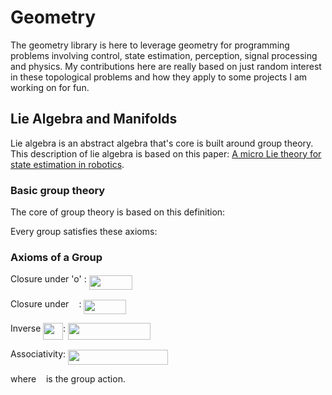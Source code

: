 # Geometry

The geometry library is here to leverage geometry for programming problems involving 
control, state estimation, perception, signal processing and physics. My contributions
here are really based on just random interest in these topological problems and how they apply
to some projects I am working on for fun.


## Lie Algebra and Manifolds

Lie algebra is an abstract algebra that's core is built around group theory. This description of
lie algebra is based on this paper: [A micro Lie theory for state estimation in robotics](https://arxiv.org/abs/1812.01537).

### Basic group theory
The core of group theory is based on this definition:

Every group satisfies these axioms:


### Axioms of a Group
Closure under 'o' : <img src="doc/equations/5a832965338752a5f9cc9a020790496a.svg?invert_in_darkmode" align=middle width=69.08887919999998pt height=22.465723500000017pt/>

Closure under <img src="doc/equations/698628683f7bc21c83461be0d468657d.svg?invert_in_darkmode" align=middle width=8.21920935pt height=14.15524440000002pt/> : <img src="doc/equations/226bc5682ee5b42b42e29421faff531d.svg?invert_in_darkmode" align=middle width=67.67106555pt height=22.465723500000017pt/>

Inverse <img src="doc/equations/2dc5e84a2ed629815c7979087387fb1f.svg?invert_in_darkmode" align=middle width=31.735235399999993pt height=26.76175259999998pt/>: <img src="doc/equations/48093084f92b527052113020ed503cf7.svg?invert_in_darkmode" align=middle width=131.96342444999996pt height=26.76175259999998pt/>

Associativity: <img src="doc/equations/2ed71851fac5b53c3db5320759f997df.svg?invert_in_darkmode" align=middle width=160.3653315pt height=24.65753399999998pt/>

where <img src="doc/equations/7e1096128b080021db736ec4d7400387.svg?invert_in_darkmode" align=middle width=7.968051299999991pt height=14.15524440000002pt/> is the group action.
